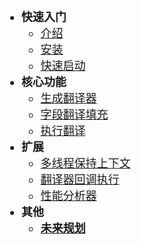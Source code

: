 * **快速入门**
    * [介绍]()
    * [安装](install.md)
    * [快速启动](quickStart.md)
* **核心功能**
    * [生成翻译器](genTranslator.md)
    * [字段翻译填充](fieldAutoFill.md)
    * [执行翻译](translateExecute.md)
* **扩展**
    * [多线程保持上下文](contextHolder.md)
    * [翻译器回调执行](executeCallback.md)
    * [性能分析器](performanceRecord.md)
* **其他**
    * **[未来规划](feature_guide.md)**


<style>
    li{
 		 font-size: 18px; /* 设置默认的字体大小 */
	}
</style>
